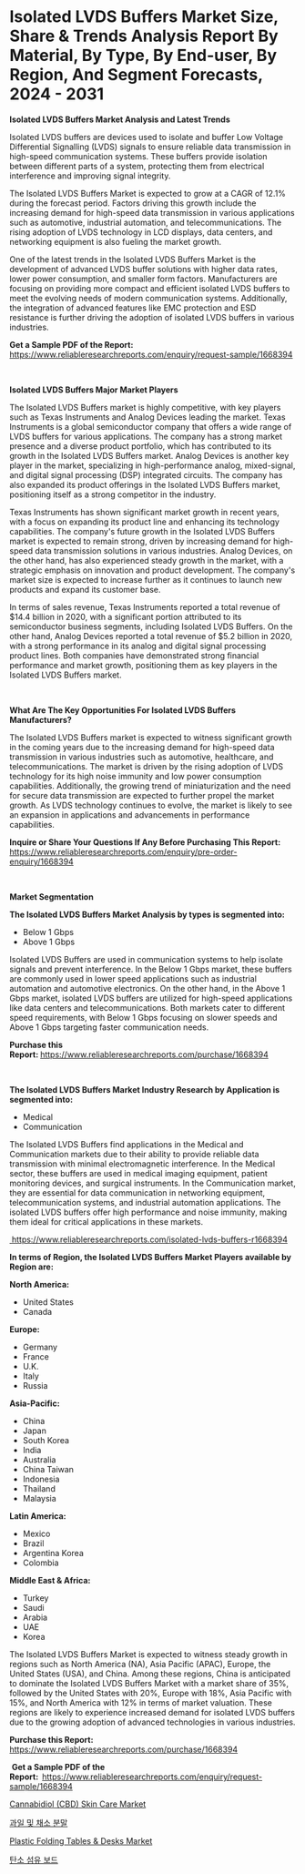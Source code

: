 <p><h1>Isolated LVDS Buffers Market Size, Share & Trends Analysis Report By Material, By Type, By End-user, By Region, And Segment Forecasts, 2024 - 2031</h1></p><p><strong>Isolated LVDS Buffers Market Analysis and Latest Trends</strong></p>
<p><p>Isolated LVDS buffers are devices used to isolate and buffer Low Voltage Differential Signalling (LVDS) signals to ensure reliable data transmission in high-speed communication systems. These buffers provide isolation between different parts of a system, protecting them from electrical interference and improving signal integrity.</p><p>The Isolated LVDS Buffers Market is expected to grow at a CAGR of 12.1% during the forecast period. Factors driving this growth include the increasing demand for high-speed data transmission in various applications such as automotive, industrial automation, and telecommunications. The rising adoption of LVDS technology in LCD displays, data centers, and networking equipment is also fueling the market growth.</p><p>One of the latest trends in the Isolated LVDS Buffers Market is the development of advanced LVDS buffer solutions with higher data rates, lower power consumption, and smaller form factors. Manufacturers are focusing on providing more compact and efficient isolated LVDS buffers to meet the evolving needs of modern communication systems. Additionally, the integration of advanced features like EMC protection and ESD resistance is further driving the adoption of isolated LVDS buffers in various industries.</p></p>
<p><strong>Get a Sample PDF of the Report:&nbsp;</strong> <a href="https://www.reliableresearchreports.com/enquiry/request-sample/1668394">https://www.reliableresearchreports.com/enquiry/request-sample/1668394</a></p>
<p>&nbsp;</p>
<p><strong>Isolated LVDS Buffers Major Market Players</strong></p>
<p><p>The Isolated LVDS Buffers market is highly competitive, with key players such as Texas Instruments and Analog Devices leading the market. Texas Instruments is a global semiconductor company that offers a wide range of LVDS buffers for various applications. The company has a strong market presence and a diverse product portfolio, which has contributed to its growth in the Isolated LVDS Buffers market. Analog Devices is another key player in the market, specializing in high-performance analog, mixed-signal, and digital signal processing (DSP) integrated circuits. The company has also expanded its product offerings in the Isolated LVDS Buffers market, positioning itself as a strong competitor in the industry.</p><p>Texas Instruments has shown significant market growth in recent years, with a focus on expanding its product line and enhancing its technology capabilities. The company's future growth in the Isolated LVDS Buffers market is expected to remain strong, driven by increasing demand for high-speed data transmission solutions in various industries. Analog Devices, on the other hand, has also experienced steady growth in the market, with a strategic emphasis on innovation and product development. The company's market size is expected to increase further as it continues to launch new products and expand its customer base.</p><p>In terms of sales revenue, Texas Instruments reported a total revenue of $14.4 billion in 2020, with a significant portion attributed to its semiconductor business segments, including Isolated LVDS Buffers. On the other hand, Analog Devices reported a total revenue of $5.2 billion in 2020, with a strong performance in its analog and digital signal processing product lines. Both companies have demonstrated strong financial performance and market growth, positioning them as key players in the Isolated LVDS Buffers market.</p></p>
<p>&nbsp;</p>
<p><strong>What Are The Key Opportunities For Isolated LVDS Buffers Manufacturers?</strong></p>
<p><p>The Isolated LVDS Buffers market is expected to witness significant growth in the coming years due to the increasing demand for high-speed data transmission in various industries such as automotive, healthcare, and telecommunications. The market is driven by the rising adoption of LVDS technology for its high noise immunity and low power consumption capabilities. Additionally, the growing trend of miniaturization and the need for secure data transmission are expected to further propel the market growth. As LVDS technology continues to evolve, the market is likely to see an expansion in applications and advancements in performance capabilities.</p></p>
<p><strong>Inquire or Share Your Questions If Any Before Purchasing This Report:</strong> <a href="https://www.reliableresearchreports.com/enquiry/pre-order-enquiry/1668394">https://www.reliableresearchreports.com/enquiry/pre-order-enquiry/1668394</a></p>
<p>&nbsp;</p>
<p><strong>Market Segmentation</strong></p>
<p><strong>The Isolated LVDS Buffers Market Analysis by types is segmented into:</strong></p>
<p><ul><li>Below 1 Gbps</li><li>Above 1 Gbps</li></ul></p>
<p><p>Isolated LVDS Buffers are used in communication systems to help isolate signals and prevent interference. In the Below 1 Gbps market, these buffers are commonly used in lower speed applications such as industrial automation and automotive electronics. On the other hand, in the Above 1 Gbps market, isolated LVDS buffers are utilized for high-speed applications like data centers and telecommunications. Both markets cater to different speed requirements, with Below 1 Gbps focusing on slower speeds and Above 1 Gbps targeting faster communication needs.</p></p>
<p><strong>Purchase this Report:&nbsp;</strong><a href="https://www.reliableresearchreports.com/purchase/1668394">https://www.reliableresearchreports.com/purchase/1668394</a></p>
<p>&nbsp;</p>
<p><strong>The Isolated LVDS Buffers Market Industry Research by Application is segmented into:</strong></p>
<p><ul><li>Medical</li><li>Communication</li></ul></p>
<p><p>The Isolated LVDS Buffers find applications in the Medical and Communication markets due to their ability to provide reliable data transmission with minimal electromagnetic interference. In the Medical sector, these buffers are used in medical imaging equipment, patient monitoring devices, and surgical instruments. In the Communication market, they are essential for data communication in networking equipment, telecommunication systems, and industrial automation applications. The isolated LVDS buffers offer high performance and noise immunity, making them ideal for critical applications in these markets.</p></p>
<p><a href="https://www.reliableresearchreports.com/isolated-lvds-buffers-r1668394">&nbsp;https://www.reliableresearchreports.com/isolated-lvds-buffers-r1668394</a></p>
<p><strong>In terms of Region, the Isolated LVDS Buffers Market Players available by Region are:</strong></p>
<p>
    <p> <strong> North America: </strong>
        <ul>
            <li>United States</li>
            <li>Canada</li>
        </ul>
        </p> 
    <p> <strong> Europe: </strong>
        <ul>
            <li>Germany</li>
            <li>France</li>
            <li>U.K.</li>
            <li>Italy</li>
            <li>Russia</li>
        </ul>
        </p> 
    <p> <strong> Asia-Pacific: </strong>
        <ul>
            <li>China</li>
            <li>Japan</li>
            <li>South Korea</li>
            <li>India</li>
            <li>Australia</li>
            <li>China Taiwan</li>
            <li>Indonesia</li>
            <li>Thailand</li>
            <li>Malaysia</li>
        </ul>
        </p> 
    <p> <strong> Latin America: </strong>
        <ul>
            <li>Mexico</li>
            <li>Brazil</li>
            <li>Argentina Korea</li>
            <li>Colombia</li>
        </ul>
        </p> 
    <p> <strong> Middle East & Africa: </strong>
        <ul>
            <li>Turkey</li>
            <li>Saudi</li>
            <li>Arabia</li>
            <li>UAE</li>
            <li>Korea</li>
        </ul>
    </p>
    </p>
<p><p>The Isolated LVDS Buffers Market is expected to witness steady growth in regions such as North America (NA), Asia Pacific (APAC), Europe, the United States (USA), and China. Among these regions, China is anticipated to dominate the Isolated LVDS Buffers Market with a market share of 35%, followed by the United States with 20%, Europe with 18%, Asia Pacific with 15%, and North America with 12% in terms of market valuation. These regions are likely to experience increased demand for isolated LVDS buffers due to the growing adoption of advanced technologies in various industries.</p></p>
<p><strong>Purchase this Report: </strong><a href="https://www.reliableresearchreports.com/purchase/1668394">https://www.reliableresearchreports.com/purchase/1668394</a></p>
<p>&nbsp;<strong>Get a Sample PDF of the Report:&nbsp;&nbsp;</strong><a href="https://www.reliableresearchreports.com/enquiry/request-sample/1668394">https://www.reliableresearchreports.com/enquiry/request-sample/1668394</a></p>
<p><strong></strong></p>
<p><p><a href="https://www.linkedin.com/pulse/cannabidiol-cbd-skin-care-market-research-report-its-history-sjssf?trackingId=g0XU2V1YhsSfqPfQoeUJKA%3D%3D">Cannabidiol (CBD) Skin Care Market</a></p><p><a href="https://medium.com/@earnesteidenreichja/%EA%B3%BC%EC%9D%BC-%EB%B0%8F-%EC%B1%84%EC%86%8C-%EB%B6%84%EB%A7%90-%EC%8B%9C%EC%9E%A5-%EC%84%B1%EA%B3%B5%EC%A0%81%EC%9D%B8-%EB%B9%84%EC%A6%88%EB%8B%88%EC%8A%A4-%EC%A0%84%EB%9E%B5%EC%9D%98-%EC%97%B4%EC%87%A0-2031%EB%85%84%EA%B9%8C%EC%A7%80-%EC%98%88%EC%B8%A1-5ddb194b32f0">과일 및 채소 분말</a></p><p><a href="https://www.linkedin.com/pulse/plastic-folding-tables-amp-desks-market-analysis-sze-forecasted-sfmwf?trackingId=n9e2xcCmSVyheiCF%2B8Be%2Fg%3D%3D">Plastic Folding Tables & Desks Market</a></p><p><a href="https://medium.com/@midge5687567/2024%EB%85%84%EB%B6%80%ED%84%B0-2031%EB%85%84%EA%B9%8C%EC%A7%80-%EC%98%88%EC%B8%A1%EB%90%9C-%ED%83%84%EC%86%8C-%EC%84%AC%EC%9C%A0-%EB%B3%B4%EB%93%9C-%EC%8B%9C%EC%9E%A5-%EB%8F%99%ED%96%A5%EA%B3%BC-%EC%8B%9C%EC%9E%A5-%EB%B6%84%EC%84%9D-09795fd66812">탄소 섬유 보드</a></p></p>